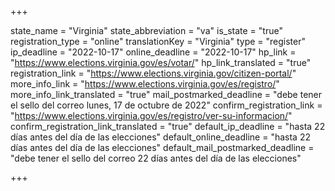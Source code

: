 +++

state_name = "Virginia"
state_abbreviation = "va"
is_state = "true"
registration_type = "online"
translationKey = "Virginia"
type = "register"
ip_deadline = "2022-10-17"
online_deadline = "2022-10-17"
hp_link = "https://www.elections.virginia.gov/es/votar/"
hp_link_translated = "true"
registration_link = "https://www.elections.virginia.gov/citizen-portal/"
more_info_link = "https://www.elections.virginia.gov/es/registro/"
more_info_link_translated = "true"
mail_postmarked_deadline = "debe tener el sello del correo lunes, 17 de octubre de 2022"
confirm_registration_link = "https://www.elections.virginia.gov/es/registro/ver-su-informacion/"
confirm_registration_link_translated = "true"
default_ip_deadline = "hasta 22 días antes del día de las elecciones"
default_online_deadline = "hasta 22 días antes del día de las elecciones"
default_mail_postmarked_deadline = "debe tener el sello del correo 22 días antes del día de las elecciones"

+++